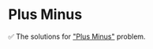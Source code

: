 # Plus Minus

:white_check_mark: The solutions for ["Plus Minus"](https://www.hackerrank.com/challenges/plus-minus/problem) problem.

